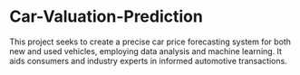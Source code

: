 # Car-Valuation-Prediction
This project seeks to create a precise car price forecasting system for both new and used vehicles, employing data analysis and machine learning. It aids consumers and industry experts in informed automotive transactions.
